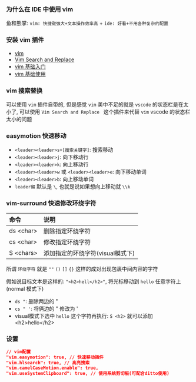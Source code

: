 ### 为什么在 IDE 中使用 vim

鱼和熊掌: `vim: 快捷键强大+文本操作效率高` + `ide: 好看+不用各种复杂的配置`

### 安装 vim 插件

- [vim](https://github.com/VSCodeVim/Vim.git)
- [Vim Search and Replace](https://github.com/nilehmann/vscode-vim-search-and-replace)
- [vim 基础入门](https://coolshell.cn/articles/5426.html)
- [vim 基础使用](https://www.jianshu.com/p/f44647e82327)

### vim 搜索替换

可以使用 `vim` 插件自带的, 但是感觉 `vim` 美中不足的就是 `vscode` 的状态栏是在太小了, 可以使用 `Vim Search and Replace ` 这个插件来代替 `vim` vscode 的状态栏太小的问题

### easymotion 快速移动

- `<leader><leader>s+[搜索关键字]`: 搜索移动
- `<leader><leader>j`: 向下移动行
- `<leader><leader>k`: 向上移动行
- `<leader><leader>w` 或 `<leader><leader>e`: 向下移动单词
- `<leader><leader>b`: 向上移动单词
- `leader键` 默认是 `\`, 也就是说如果想向上移动就 `\\k`

### vim-surround 快速修改环绕字符

| 命令        | 说明               |
| :---------- | :----------------- |
| ds \<char\> | 删除指定环绕字符   |
| cs \<char\> | 修改指定环绕字符   |
| S \<chars\>  | 添加指定的环绕字符(visual模式下) |

所谓 `环绕字符` 就是 `""` `()` `[]` `{}` 这样的成对出现包裹中间内容的字符

假如说目标文本是这样的: `"<h2>hell</h2>"`, 将光标移动到 `hello` 任意字符上(normal 模式下)

- `ds "`: 删除两边的 "
- `cs " '`: 将俩边的 " 修改为 '
- visual模式下选中 `hello` 这个字符再执行: `S <h2>` 就可以添加 \<h2\>hello\<\/h2\>

### 设置

```json
// vim配置
"vim.easymotion": true, // 快速移动插件
"vim.hlsearch": true, // 高亮搜索
"vim.camelCaseMotion.enable": true,
"vim.useSystemClipboard": true, // 使用系统剪切板(可配合ditto使用)
```

